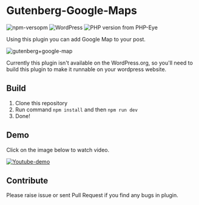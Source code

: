 # Gutenberg-Google-Maps
![npm-versopm](https://img.shields.io/npm/v/npm.svg) 
![WordPress](https://img.shields.io/wordpress/v/akismet.svg)
![PHP version from PHP-Eye](https://img.shields.io/php-eye/symfony/symfony.svg)


Using this plugin you can add Google Map to your post.

![gutenberg+google-map](https://user-images.githubusercontent.com/14994452/43009097-5683c198-8c5a-11e8-9198-0f36e89ec5a7.png)

Currently this plugin isn't available on the WordPress.org, so you'll need to build this plugin to make it runnable on your wordpress website.

## Build

1. Clone this repository
2. Run command `npm install` and then `npm run dev`
3. Done! 

## Demo

Click on the image below to watch video.

[![Youtube-demo](https://user-images.githubusercontent.com/14994452/43012234-7dce08a4-8c63-11e8-84a9-3169a5a376c2.png)](https://www.youtube.com/watch?v=0KUTj_N1ES8)

## Contribute
Please raise issue or sent Pull Request if you find any bugs in plugin.

